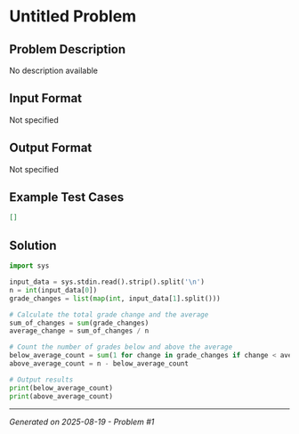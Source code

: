 # Untitled Problem

## Problem Description
No description available

## Input Format
Not specified

## Output Format
Not specified

## Example Test Cases
```json
[]
```

## Solution
```python
import sys

input_data = sys.stdin.read().strip().split('\n')
n = int(input_data[0])
grade_changes = list(map(int, input_data[1].split()))

# Calculate the total grade change and the average
sum_of_changes = sum(grade_changes)
average_change = sum_of_changes / n

# Count the number of grades below and above the average
below_average_count = sum(1 for change in grade_changes if change < average_change)
above_average_count = n - below_average_count

# Output results
print(below_average_count)
print(above_average_count)
```

---
*Generated on 2025-08-19 - Problem #1*